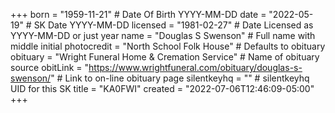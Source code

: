 +++
born = "1959-11-21"        # Date Of Birth YYYY-MM-DD
date = "2022-05-19"        # SK Date YYYY-MM-DD
licensed = "1981-02-27"    # Date Licensed as YYYY-MM-DD or just year
name = "Douglas S Swenson"        # Full name with middle initial
photocredit = "North School Folk House"	# Defaults to obituary
obituary = "Wright Funeral Home & Cremation Service"    # Name of obituary source
obitLink = "https://www.wrightfuneral.com/obituary/douglas-s-swenson/"    # Link to on-line obituary page
silentkeyhq = "" # silentkeyhq UID for this SK
title = "KA0FWI"
created = "2022-07-06T12:46:09-05:00"
+++

<!--
North School Folk House
Doug Swenson
Hawley, MN

Doug began experimenting with a coal forge as a young fellow growing up on a
farm in northwestern Minnesota. This early exposure to blacksmithing led to a
lifelong passion for the craft that he continues to cultivate. Doug's primary
work has been done out of a shop that recreates the time period of 1885 to
1900, but most recently has been focusing on the tools and techniques of
Viking age Sweden.

https://northhouse.org/instructors/doug-swenson

Also

https://www.minot.af.mil/News/Article-Display/Article/806181/heavy-metal-artisan/

-->


